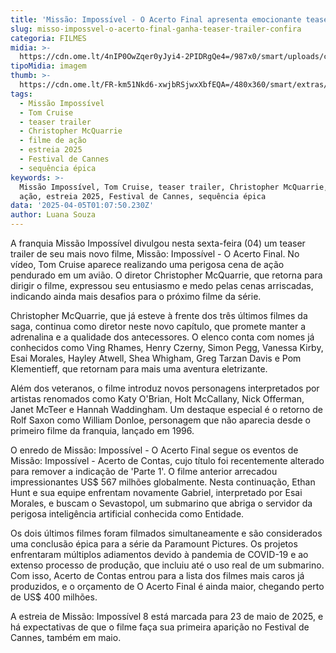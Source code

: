 ```yaml
---
title: 'Missão: Impossível - O Acerto Final apresenta emocionante teaser trailer'
slug: misso-impossvel-o-acerto-final-ganha-teaser-trailer-confira
categoria: FILMES
midia: >-
  https://cdn.ome.lt/4nIP0OwZqer0yJyi4-2PIDRgQe4=/987x0/smart/uploads/conteudo/fotos/Design_sem_nome_-_2025-04-04T212639.213.png
tipoMidia: imagem
thumb: >-
  https://cdn.ome.lt/FR-km51Nkd6-xwjbRSjwxXbfEQA=/480x360/smart/extras/conteudos/Design_sem_nome_-_2025-04-04T212639.213.png
tags:
  - Missão Impossível
  - Tom Cruise
  - teaser trailer
  - Christopher McQuarrie
  - filme de ação
  - estreia 2025
  - Festival de Cannes
  - sequência épica
keywords: >-
  Missão Impossível, Tom Cruise, teaser trailer, Christopher McQuarrie, filme de
  ação, estreia 2025, Festival de Cannes, sequência épica
data: '2025-04-05T01:07:50.230Z'
author: Luana Souza
---
```


A franquia Missão Impossível divulgou nesta sexta-feira (04) um teaser trailer de seu mais novo filme, Missão: Impossível - O Acerto Final. No vídeo, Tom Cruise aparece realizando uma perigosa cena de ação pendurado em um avião. O diretor Christopher McQuarrie, que retorna para dirigir o filme, expressou seu entusiasmo e medo pelas cenas arriscadas, indicando ainda mais desafios para o próximo filme da série.

Christopher McQuarrie, que já esteve à frente dos três últimos filmes da saga, continua como diretor neste novo capítulo, que promete manter a adrenalina e a qualidade dos antecessores. O elenco conta com nomes já conhecidos como Ving Rhames, Henry Czerny, Simon Pegg, Vanessa Kirby, Esai Morales, Hayley Atwell, Shea Whigham, Greg Tarzan Davis e Pom Klementieff, que retornam para mais uma aventura eletrizante.

Além dos veteranos, o filme introduz novos personagens interpretados por artistas renomados como Katy O'Brian, Holt McCallany, Nick Offerman, Janet McTeer e Hannah Waddingham. Um destaque especial é o retorno de Rolf Saxon como William Donloe, personagem que não aparecia desde o primeiro filme da franquia, lançado em 1996.

O enredo de Missão: Impossível - O Acerto Final segue os eventos de Missão: Impossível - Acerto de Contas, cujo título foi recentemente alterado para remover a indicação de 'Parte 1'. O filme anterior arrecadou impressionantes US$ 567 milhões globalmente. Nesta continuação, Ethan Hunt e sua equipe enfrentam novamente Gabriel, interpretado por Esai Morales, e buscam o Sevastopol, um submarino que abriga o servidor da perigosa inteligência artificial conhecida como Entidade.

Os dois últimos filmes foram filmados simultaneamente e são considerados uma conclusão épica para a série da Paramount Pictures. Os projetos enfrentaram múltiplos adiamentos devido à pandemia de COVID-19 e ao extenso processo de produção, que incluiu até o uso real de um submarino. Com isso, Acerto de Contas entrou para a lista dos filmes mais caros já produzidos, e o orçamento de O Acerto Final é ainda maior, chegando perto de US$ 400 milhões.

A estreia de Missão: Impossível 8 está marcada para 23 de maio de 2025, e há expectativas de que o filme faça sua primeira aparição no Festival de Cannes, também em maio.
